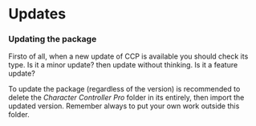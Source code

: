 # Updates

### Updating the package

Firsto of all, when a new update of CCP is available you should check its type. Is it a minor update? then update without thinking. Is it a feature update?

To update the package \(regardless of the version\) is recommended to delete the _Character Controller Pro_ folder in its entirely, then import the updated version. Remember always to put your own work outside this folder.



